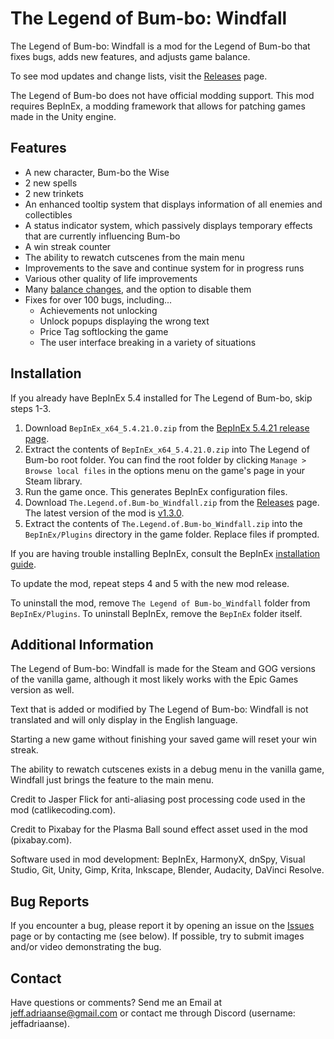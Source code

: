 # The Legend of Bum-bo: Windfall
The Legend of Bum-bo: Windfall is a mod for the Legend of Bum-bo that fixes bugs, adds new features, and adjusts game balance.

To see mod updates and change lists, visit the [Releases](https://github.com/Shpim/The-Legend-of-Bum-bo-Windfall/releases) page.

The Legend of Bum-bo does not have official modding support. This mod requires BepInEx, a modding framework that allows for patching games made in the Unity engine.

## Features
* A new character, Bum-bo the Wise
* 2 new spells
* 2 new trinkets
* An enhanced tooltip system that displays information of all enemies and collectibles
* A status indicator system, which passively displays temporary effects that are currently influencing Bum-bo
* A win streak counter
* The ability to rewatch cutscenes from the main menu
* Improvements to the save and continue system for in progress runs
* Various other quality of life improvements
* Many [balance changes](https://github.com/Shpim/The-Legend-of-Bum-bo-Windfall/wiki/Balance-Changes), and the option to disable them
* Fixes for over 100 bugs, including...
  * Achievements not unlocking
  * Unlock popups displaying the wrong text
  * Price Tag softlocking the game
  * The user interface breaking in a variety of situations

## Installation
If you already have BepInEx 5.4 installed for The Legend of Bum-bo, skip steps 1-3.

1. Download `BepInEx_x64_5.4.21.0.zip` from the [BepInEx 5.4.21 release page](https://github.com/BepInEx/BepInEx/releases/tag/v5.4.21).
2. Extract the contents of `BepInEx_x64_5.4.21.0.zip` into The Legend of Bum-bo root folder. You can find the root folder by clicking `Manage > Browse local files` in the options menu on the game's page in your Steam library.
3. Run the game once. This generates BepInEx configuration files.
4. Download `The.Legend.of.Bum-bo_Windfall.zip` from the [Releases](https://github.com/Shpim/The-Legend-of-Bum-bo-Windfall/releases) page. The latest version of the mod is [v1.3.0](https://github.com/JeffAdriaanse/The-Legend-of-Bum-bo-Windfall/releases/tag/v1.3.0).
5. Extract the contents of `The.Legend.of.Bum-bo_Windfall.zip` into the `BepInEx/Plugins` directory in the game folder. Replace files if prompted.

If you are having trouble installing BepInEx, consult the BepInEx [installation guide](https://docs.bepinex.dev/articles/user_guide/installation/index.html).

To update the mod, repeat steps 4 and 5 with the new mod release.

To uninstall the mod, remove `The Legend of Bum-bo_Windfall` folder from `BepInEx/Plugins`.
To uninstall BepInEx, remove the `BepInEx` folder itself.

## Additional Information
The Legend of Bum-bo: Windfall is made for the Steam and GOG versions of the vanilla game, although it most likely works with the Epic Games version as well.

Text that is added or modified by The Legend of Bum-bo: Windfall is not translated and will only display in the English language.

Starting a new game without finishing your saved game will reset your win streak.

The ability to rewatch cutscenes exists in a debug menu in the vanilla game, Windfall just brings the feature to the main menu.

Credit to Jasper Flick for anti-aliasing post processing code used in the mod (catlikecoding.com).

Credit to Pixabay for the Plasma Ball sound effect asset used in the mod (pixabay.com).

Software used in mod development: BepInEx, HarmonyX, dnSpy, Visual Studio, Git, Unity, Gimp, Krita, Inkscape, Blender, Audacity, DaVinci Resolve.

## Bug Reports
If you encounter a bug, please report it by opening an issue on the [Issues](https://github.com/Shpim/The-Legend-of-Bum-bo-Windfall/issues) page or by contacting me (see below).
If possible, try to submit images and/or video demonstrating the bug.

## Contact
Have questions or comments? Send me an Email at jeff.adriaanse@gmail.com or contact me through Discord (username: jeffadriaanse).
